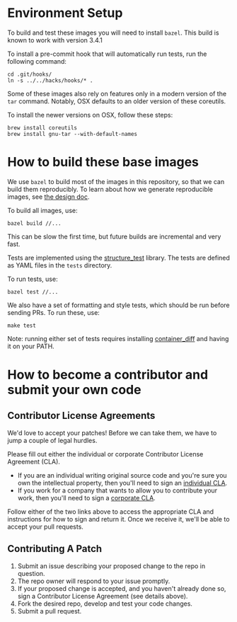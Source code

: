 # Environment Setup

To build and test these images you will need to install `bazel`. This build is known to work with version 3.4.1

To install a pre-commit hook that will automatically run tests, run the following command:

```shell
cd .git/hooks/
ln -s ../../hacks/hooks/* .
```

Some of these images also rely on features only in a modern version of the `tar` command.
Notably, OSX defaults to an older version of these coreutils.

To install the newer versions on OSX, follow these steps:

```shell
brew install coreutils
brew install gnu-tar --with-default-names
```

# How to build these base images

We use `bazel` to build most of the images in this repository, so that we can build them reproducibly.
To learn about how we generate reproducible images, see [the design doc](./reproducible/README.md).

To build all images, use:

```shell
bazel build //...
```

This can be slow the first time, but future builds are incremental and very fast.

Tests are implemented using the [structure_test](https://www.github.com/GoogleCloudPlatform/container-structure-test) library.
The tests are defined as YAML files in the `tests` directory.

To run tests, use:

```shell
bazel test //...
```

We also have a set of formatting and style tests, which should be run before sending PRs.
To run these, use:

```shell
make test
```

Note: running either set of tests requires installing [container_diff](https://github.com/GoogleCloudPlatform/container-diff) and having it on your PATH.

# How to become a contributor and submit your own code

## Contributor License Agreements

We'd love to accept your patches! Before we can take them, we have to jump a couple of legal hurdles.

Please fill out either the individual or corporate Contributor License Agreement (CLA).

  * If you are an individual writing original source code and you're sure you own the intellectual property, then you'll need to sign an [individual CLA](http://code.google.com/legal/individual-cla-v1.0.html).
  * If you work for a company that wants to allow you to contribute your work, then you'll need to sign a [corporate CLA](http://code.google.com/legal/corporate-cla-v1.0.html).

Follow either of the two links above to access the appropriate CLA and instructions for how to sign and return it. Once we receive it, we'll be able to accept your pull requests.

## Contributing A Patch

1. Submit an issue describing your proposed change to the repo in question.
1. The repo owner will respond to your issue promptly.
1. If your proposed change is accepted, and you haven't already done so, sign a Contributor License Agreement (see details above).
1. Fork the desired repo, develop and test your code changes.
1. Submit a pull request.
